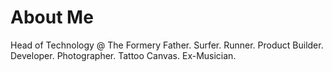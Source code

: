 # About Me

Head of Technology @ The Formery Father. Surfer. Runner. Product Builder. Developer. Photographer. Tattoo Canvas. Ex-Musician. 
